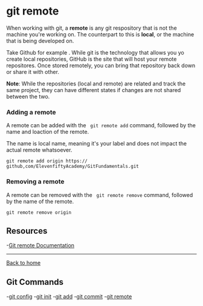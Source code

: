 # git remote

When working with git, a **remote** is any git respository that is not the machine you're working on. The counterpart to this is **local**, or the machine that is being developed on.

Take Github for example . While git is the technology that allows you yo create local repositories, GitHub is the site that will host your remote repositores. Once stored remotely, you can bring that repository back down or share it with other.

**Note**: While the repositories (local and remote) are related and track the same project, they can have different states if changes are not shared between the two. 
### Adding a remote

A remote can be added with the ` git remote add` command, followed by the name and loaction of the remote.

The name is local name, meaning it's your label and does not impact the actual remote whatsoever.

```
git remote add origin https:// github,com/ElevenfiftyAcademy/GitFundamentals.git
```
### Removing a remote 

A remote can be removed with the ` git remote remove` command, followed by the name of the remote.

```
git remote remove origin
```
## Resources 

-[Git remote Documentation](https://git-scm.com/docs/git-remote)

---

[Back to home](../README.md)
## Git Commands
-[git config](./Commands/Config.md)
-[git init](./Commands/Init.md)
-[git add](./Commands/Add.md)
-[git commit](,/Commands/Commit.md)
-[git remote](./Commands/Remote.md)